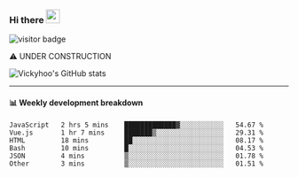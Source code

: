 ### Hi there <a href="https://www.gautamkrishnar.com/"><img src="https://media.giphy.com/media/hvRJCLFzcasrR4ia7z/giphy.gif" width="25px"></a>

![visitor badge](https://visitor-badge.glitch.me/badge?page_id=vickyhoo.vickyhoo&left_color=black&right_color=cornflowerblue)

⚠️ UNDER CONSTRUCTION

![Vickyhoo's GitHub stats](https://github-readme-stats.vercel.app/api?username=vickyhoo&theme=react&show_icons=true&count_private=true)

---

#### :bar_chart: Weekly development breakdown

<!--START_SECTION:waka-->

```text
JavaScript   2 hrs 5 mins    █████████████▓░░░░░░░░░░░   54.67 %
Vue.js       1 hr 7 mins     ███████▒░░░░░░░░░░░░░░░░░   29.31 %
HTML         18 mins         ██░░░░░░░░░░░░░░░░░░░░░░░   08.17 %
Bash         10 mins         █░░░░░░░░░░░░░░░░░░░░░░░░   04.53 %
JSON         4 mins          ▒░░░░░░░░░░░░░░░░░░░░░░░░   01.78 %
Other        3 mins          ▒░░░░░░░░░░░░░░░░░░░░░░░░   01.51 %
```

<!--END_SECTION:waka-->


<!--
**vickyhoo/vickyhoo** is a ✨ _special_ ✨ repository because its `README.md` (this file) appears on your GitHub profile.

Here are some ideas to get you started:

- 🔭 I’m currently working on ...
- 🌱 I’m currently learning ...
- 👯 I’m looking to collaborate on ...
- 🤔 I’m looking for help with ...
- 💬 Ask me about ...
- 📫 How to reach me: ...
- 😄 Pronouns: ...
- ⚡ Fun fact: ...
-->
